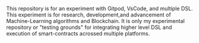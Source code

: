 This repository is for an experiment with Gitpod, VsCode, and multiple DSL. This experiment is for research, development,and advancement of Machine-Learning algorithms and Blockchain. It is only my experimental repository or "testing grounds" for integrating higher level DSL and execution of smart-contracts acrossed multiple platforms.
